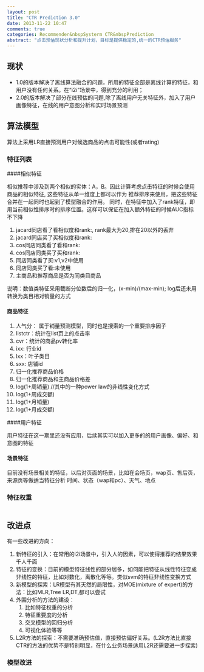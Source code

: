 ```yaml
---
layout: post
title: "CTR Prediction 3.0"
date: 2013-11-22 10:47
comments: true
categories: Recommender&nbspSysterm CTR&nbspPrediction
abstract: "点击预估现状分析和提升计划，目标是提供稳定的,统一的CTR预估服务"
---
```


## 现状

- 1.0的版本解决了离线算法融合的问题，所用的特征全部是离线计算的特征，和用户没有任何关系。在“i2i"场景中，得到充分的利用；
- 2.0的版本解决了部分在线预估的问题,除了离线用户无关特征外，加入了用户画像特征，在线的用户意图分析和实时场景预测

<!--more-->

## 算法模型

算法上采用LR直接预测用户对候选商品的点击可能性(或者rating)

### 特征列表

####相似特征

相似推荐中涉及到两个相似的实体：A，B。因此计算考虑点击特征的时候会使用商品的相似特征, 这些特征从单一维度上都可以作为
推荐排序来使用，把这些特征合并在一起同时也起到了模型融合的作用。
同时，在特征中加入了rank特征，即用当前相似性排序时的排序位置。这样可以保证在加入额外特征的时候AUC指标不下降

1. jacard同店看了看相似度和rank:, rank最大为20,排在20以外的丢弃
2. jacard同店买了买相似度和rank:
3. cos同店同类看了看和rank:
4. cos同店同类买了买和rank:
5. 同店同类看了买:v1,v2中使用
6. 同店同类买了看:未使用
7. 主商品和推荐商品是否为同类目商品

说明：数值类特征采用截断分位数后的归一化，(x-min)/(max-min); log后还未用转换为类目相对销量的方式

#### 商品特征

1. 人气分： 属于销量预测模型，同时也是搜索的一个重要排序因子
2. listctr：统计在list页上的点击率
3. cvr：统计的商品pv转化率
4. ixx: 行业id
5. lxx：叶子类目
6. sxx: 店铺id
7. 归一化推荐商品价格
8. 归一化推荐商品和主商品价格差
9. log(1+周销量) //其中的一种power law的非线性变化方式
10. log(1+周成交额)
11. log(1+月销量)
12. log(1+月成交额)

####用户特征

用户特征在这一期里还没有应用，后续其实可以加入更多的的用户画像、偏好、和意图的特征

#### 场景特征

目前没有场景相关的特征，以后对页面的场景，比如在会场页，wap页、售后页，来源页等做适当特征分析
时间、状态（wap和pc）、天气、地点

### 特征权重

<img>

## 改进点

有一些改进的方向：

1. 新特征的引入：在常用的i2i场景中，引入人的因素，可以使得推荐的结果效果千人千面
2. 特征的变换：目前的模型特征线性的部分居多，如何能把特征从线性特征变成非线性的特征，比如对数化，离散化等等。类似svm的特征非线性变换方式
3. 新模型的探索：LR模型有其天然的局限性，对MOE(mixture of expert)的方法：比如MLR,Tree LR,DT,都可以尝试
4. 外围分析的方法的建设：
    1. 比如特征权重的分析
    2. 特征重要度的分析
    3. 交叉模型的回归分析
    4. 可视化体验等等
5. L2R方法的探索：不需要准确预估值，直接预估偏好关系。(L2R方法比直接CTR的方法的优势不是特别明显，在什么业务场景适用L2R还需要进一步探索)

### 模型改进




